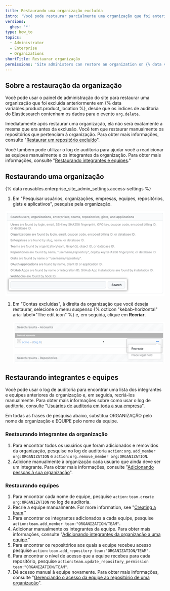 ```yaml
---
title: Restaurando uma organização excluída
intro: 'Você pode restaurar parcialmente uma organização que foi anteriormente excluída em {% data variables.product.product_location %}.'
versions:
  ghes: '*'
type: how_to
topics:
  - Administrator
  - Enterprise
  - Organizations
shortTitle: Restaurar organização
permissions: 'Site administers can restore an organization on {% data variables.product.product_name %}.'
---
```


## Sobre a restauração da organização

Você pode usar o painel de administração do site para restaurar uma organização que foi excluída anteriormente em {% data variables.product.product_location %}, desde que os índices de auditoria do Elasticsearch contenham os dados para o evento `org.delete`.

Imediatamente após restaurar uma organização, ela não será exatamente a mesma que era antes da exclusão. Você tem que restaurar manualmente os repositórios que pertenciam à organização. Para obter mais informações, consulte "[Restaurar um repositório excluído](/admin/user-management/managing-repositories-in-your-enterprise/restoring-a-deleted-repository)".

Você também pode utilizar o log de auditoria para ajudar você a readicionar as equipes manualmente e os integrantes da organização. Para obter mais informações, consulte "[Restaurando integrantes e equipes](#restoring-members-and-teams)."

## Restaurando uma organização

{% data reusables.enterprise_site_admin_settings.access-settings %}
1. Em "Pesquisar usuários, organizações, empresas, equipes, repositórios, gists e aplicativos", pesquise pela organização.

  ![Captura de tela do campo de busca e botão Pesquisar](/assets/images/enterprise/stafftools/search-field.png)

1. Em "Contas excluídas", à direita da organização que você deseja restaurar, selecione o menu suspenso {% octicon "kebab-horizontal" aria-label="The edit icon" %} e, em seguida, clique em **Recriar**.

   ![Captura de tela do menu suspenso para uma organização excluída](/assets/images/enterprise/stafftools/recreate-organization.png)

## Restaurando integrantes e equipes

Você pode usar o log de auditoria para encontrar uma lista dos integrantes e equipes anteriores da organização e, em seguida, recriá-los manualmente. Para obter mais informações sobre como usar o log de auditoria, consulte "[Usuários de auditoria em toda a sua empresa](/admin/user-management/managing-users-in-your-enterprise/auditing-users-across-your-enterprise)".

Em todas as frases de pesquisa abaixo, substitua ORGANIZAÇÃO pelo nome da organização e EQUIPE pelo nome da equipe.

### Restaurando integrantes da organização

1. Para encontrar todos os usuários que foram adicionados e removidos da organização, pesquise no log de auditoria `action:org.add_member org:ORGANIZATION` e `action:org.remove_member org:ORGANIZATION`.
1. Adicione manualmente à organização cada usuário que ainda deve ser um integrante. Para obter mais informações, consulte "[Adicionando pessoas à sua organização](/organizations/managing-membership-in-your-organization/adding-people-to-your-organization)".

### Restaurando equipes

1. Para encontrar cada nome de equipe, pesquise `action:team.create org:ORGANIZATION` no log de auditoria.
1. Recrie a equipe manualmente. For more information, see "[Creating a team](/organizations/organizing-members-into-teams/creating-a-team)."
1. Para encontrar os integrantes adicionados a cada equipe, pesquise `action:team.add_member team:"ORGANIZATION/TEAM"`.
1. Adicionar manualmente os integrantes da equipe. Para obter mais informações, consulte "[Adicionando integrantes da organização a uma equipe](/organizations/organizing-members-into-teams/adding-organization-members-to-a-team)."
1. Para encontrar os repositórios aos quais a equipe recebeu acesso pesquise `action:team.add_repository team:"ORGANIZATION/TEAM"`.
1. Para encontrar o nível de acesso que a equipe recebeu para cada repositório, pesquise `action:team.update_repository_permission team:"ORGANIZATION/TEAM"`.
1. Dê acesso manual à equipe novamente. Para obter mais informações, consulte "[Gerenciando o acesso da equipe ao repositório de uma organização](/organizations/managing-access-to-your-organizations-repositories/managing-team-access-to-an-organization-repository)".
